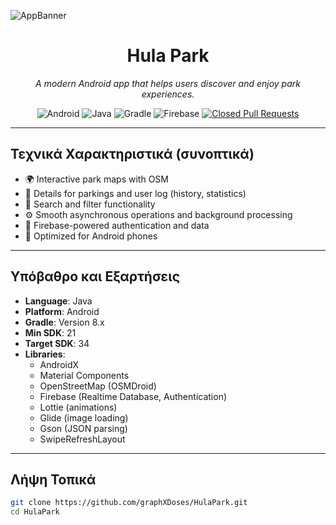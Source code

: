 <!-- Project Banner -->
![AppBanner](https://github.com/user-attachments/assets/9475d2dc-f2a0-4a34-8ac6-d4ae8cd31e4c)

<h1 align="center">Hula Park</h1>

<p align="center">
  <i>A modern Android app that helps users discover and enjoy park experiences.</i>
</p>

<p align="center">
  <!-- Tech Badges -->
  <img src="https://img.shields.io/badge/Android-3DDC84?style=flat-square&logo=android&logoColor=white" alt="Android">
  <img src="https://img.shields.io/badge/Java-ED8B00?style=flat-square&logo=java&logoColor=white" alt="Java">

  <img src="https://img.shields.io/badge/Gradle-02303A?style=flat-square&logo=gradle&logoColor=white" alt="Gradle">
  <img src="https://img.shields.io/badge/Firebase-FFCA28?style=flat-square&logo=firebase&logoColor=black" alt="Firebase">

  <!-- Activity Badge -->
  <a href="https://github.com/graphXDoses/HulaPark/pulls?q=is%3Apr+is%3Aclosed">
    <img src="https://img.shields.io/github/issues-pr-closed/graphXDoses/HulaPark?style=flat-square" alt="Closed Pull Requests">
  </a>
</p>

---

## Τεχνικά Χαρακτηριστικά (συνοπτικά)

- 🌍 Interactive park maps with OSM
- 📝 Details for parkings and user log (history, statistics)
- 🔎 Search and filter functionality
- ⚙️ Smooth asynchronous operations and background processing
- 🔐 Firebase-powered authentication and data
- 📱 Optimized for Android phones

---

## Υπόβαθρο και Εξαρτήσεις

- **Language**: Java
- **Platform**: Android
- **Gradle**: Version 8.x
- **Min SDK**: 21
- **Target SDK**: 34
- **Libraries**:
  - AndroidX
  - Material Components
  - OpenStreetMap (OSMDroid)
  - Firebase (Realtime Database, Authentication)
  - Lottie (animations) 
  - Glide (image loading)
  - Gson (JSON parsing)
  - SwipeRefreshLayout

---

## Λήψη Τοπικά

```bash
git clone https://github.com/graphXDoses/HulaPark.git
cd HulaPark
```
